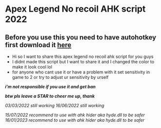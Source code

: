 # Apex Legend No recoil AHK script 2022
## Before you use this you need to have autohotkey first download it [here](https://www.autohotkey.com/)
* Hi so I want to share this apex legend no recoil ahk script for you guys 
* I didnt made this script but I want to share it and I changed the color to make it look cool lol
* for anyone who cant use it or have a problem with it set sensitivity in game to 2 or try to adjust ur sensitivity by urself 
 
 ***i'm not responsible if you use it and get ban***
 
 
 ***btw pls leave a STAR to cheer me up, thank***
 
_03/03/2022 still working_
_16/06/2022 still working_


_15/07/2022 recommend to use with ahk hider aka hyde.dll to be safer_
_16/01/2023 recommend to use with ahk hider aka hyde.dll to be safer_
